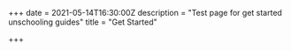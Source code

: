 +++
date = 2021-05-14T16:30:00Z
description = "Test page for get started unschooling guides"
title = "Get Started"

+++
